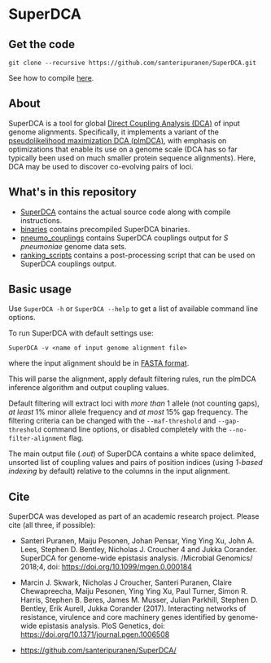 # SuperDCA

## Get the code
```
git clone --recursive https://github.com/santeripuranen/SuperDCA.git
```
See how to compile [here](SuperDCA/README.md#building-superdca).

## About

SuperDCA is a tool for global [Direct Coupling Analysis (DCA)](https://en.wikipedia.org/wiki/Direct_coupling_analysis) of input genome alignments. Specifically, it implements a variant of the [pseudolikelihood maximization DCA (plmDCA)](https://doi.org/10.1016/j.jcp.2014.07.024), with emphasis on optimizations that enable its use on a genome scale (DCA has so far typically been used on much smaller protein sequence alignments). Here, DCA may be used to discover co-evolving pairs of loci. 

## What's in this repository

* [SuperDCA](SuperDCA) contains the actual source code along with compile instructions.
* [binaries](binaries) contains precompiled SuperDCA binaries.
* [pneumo_couplings](pneumo_couplings) contains SuperDCA couplings output for *S pneumoniae* genome data sets.
* [ranking_scripts](ranking_scripts) contains a post-processing script that can be used on SuperDCA couplings output.

## Basic usage

Use `SuperDCA -h` or `SuperDCA --help` to get a list of available command line options.

To run SuperDCA with default settings use:
```
SuperDCA -v <name of input genome alignment file>
```
where the input alignment should be in [FASTA format](https://en.wikipedia.org/wiki/FASTA_format).

This will parse the alignment, apply default filtering rules, run the plmDCA inference algorithm and output coupling values.

Default filtering will extract loci with *more than* 1 allele (not counting gaps), *at least* 1% minor allele frequency and *at most* 15% gap frequency. The filtering criteria can be changed with the `--maf-threshold` and `--gap-threshold` command line options, or disabled completely with the `--no-filter-alignment` flag.

The main output file (*.out*) of SuperDCA contains a white space delimited, unsorted list of coupling values and pairs of position indices (using *1-based indexing* by default) relative to the columns in the input alignment.

## Cite

SuperDCA was developed as part of an academic research project. Please cite (all three, if possible):

* Santeri Puranen, Maiju Pesonen, Johan Pensar, Ying Ying Xu, John A. Lees, Stephen D. Bentley, Nicholas J. Croucher 4 and Jukka Corander. SuperDCA for genome-wide epistasis analysis. /Microbial Genomics/ 2018;4, doi: https://doi.org/10.1099/mgen.0.000184

* Marcin J. Skwark, Nicholas J Croucher, Santeri Puranen, Claire Chewapreecha, Maiju Pesonen, Ying Ying Xu, Paul Turner, Simon R. Harris, Stephen B. Beres, James M. Musser, Julian Parkhill, Stephen D. Bentley, Erik Aurell, Jukka Corander (2017). Interacting networks of resistance, virulence and core machinery genes identified by genome-wide epistasis analysis. PloS Genetics, doi: https://doi.org/10.1371/journal.pgen.1006508

* https://github.com/santeripuranen/SuperDCA/

